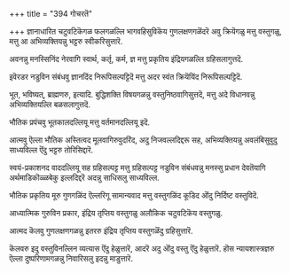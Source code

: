 +++
title = "394 गोचरतॆ"

+++
ज्ञानाधारित चटुवटिकॆगळ फलगळल्लि भागवहिसुविकॆय गुणलक्षणगळॆंदरॆ अवु क्रियॆगळु मत्तु वस्तुगळु, मत्तु आ अभिव्यक्तियन्नु भट्टरु स्वीकरिसुत्तारॆ.

अवनन्नु मनस्सिनिंद नेरवागि स्वार्थ, कर्तृ, कर्म, ज्ञ मत्तु प्रकृतिय इंद्रियगळल्लि ग्रहिसलागुत्तदॆ.

इवॆरडर नडुविन संबंधवु ज्ञानदिंद निरूपिसल्पट्टिदॆ मत्तु अदर स्वंत क्रियॆयिंद निरूपिसल्पट्टिदॆ.

भूत, भविष्यत्, ब्राह्मणरु, इत्यादि. बुद्धिशक्ति विषयगळन्नु वस्तुनिष्ठवागिसुत्तदॆ, मत्तु अदे विधानवन्नु अभिव्यक्तियल्लि बळसलागुत्तदॆ.

भौतिक प्रपंचवु भूतकालदल्लियू मत्तु वर्तमानदल्लियू इदॆ.

आत्मवु ऎल्ला भौतिक अस्तित्वद मूलवागिरुवुदरिंद, अदु निजवल्लदिद्दरू सह, अभिव्यक्तियन्नु अवलंबिसुवुदु साध्यविल्ल ऎंदु भट्टरु तोरिसिद्दारॆ.

स्वयं-प्रकाशनद वाददल्लियू सह ग्रहिसल्पट्ट मत्तु ग्रहिसल्पट्ट नडुविन संबंधवन्नु मनस्सु प्रधान देवतॆयागि अर्थमाडिकॊळ्ळबेकु इल्लदिद्दरॆ अदन्नु साधिसलु साध्यविल्ल.

भौतिक प्रकृतिय मूरु गुणगळिंद ऎल्लरिगू सामान्यवाद मत्तु वस्तुगळिंद कूडिद ऒंदु निर्दिष्ट वस्तुविदॆ.

आध्यात्मिक गुरुविन प्रकार, इंद्रिय तृप्तिय वस्तुगळु अलौकिक चटुवटिकॆय वस्तुगळु.

आत्मद कॆलवु गुणलक्षणगळन्नु इतररु इंद्रिय तृप्तिय वस्तुगळॆंदु ग्रहिसुत्तारॆ.

कॆलवरु इदु वस्तुविनल्लिन व्यत्यास ऎंदु हेळुत्तारॆ, आदरॆ अदु ऒंदु वस्तु ऎंदु हेळुत्तारॆ. हॊस न्यायशास्त्रज्ञरु ऎल्ला दुष्परिणामगळन्नु निवारिसलु इदन्नु माडुत्तारॆ.

